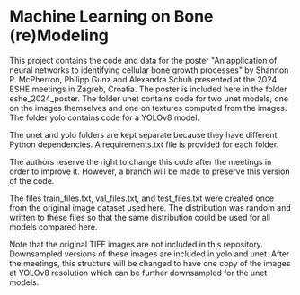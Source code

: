 # Machine Learning on Bone (re)Modeling

This project contains the code and data for the poster "An application of neural networks to identifying cellular bone growth processes" by Shannon P. McPherron, Philipp Gunz and Alexandra Schuh presented at the 2024 ESHE meetings in Zagreb, Croatia.  The poster is included here in the folder eshe_2024_poster.  The folder unet contains code for two unet models, one on the images themselves and one on textures computed from the images.  The folder yolo contains code for a YOLOv8 model.

The unet and yolo folders are kept separate because they have different Python dependencies.  A requirements.txt file is provided for each folder.

The authors reserve the right to change this code after the meetings in order to improve it.  However, a branch will be made to preserve this version of the code.

The files train_files.txt, val_files.txt, and test_files.txt were created once from the original image dataset used here.  The distribution was random and written to these files so that the same distribution could be used for all models compared here.

Note that the original TIFF images are not included in this repository.  Downsampled versions of these images are included in yolo and unet.  After the meetings, this structure will be changed to have one copy of the images at YOLOv8 resolution which can be further downsampled for the unet models.
